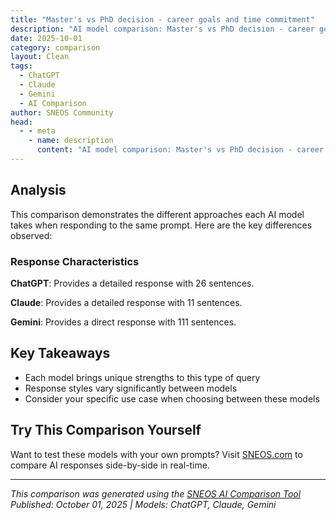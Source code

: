 ```yaml
---
title: "Master's vs PhD decision - career goals and time commitment"
description: "AI model comparison: Master's vs PhD decision - career goals and time commitment..."
date: 2025-10-01
category: comparison
layout: Clean
tags:
  - ChatGPT
  - Claude
  - Gemini
  - AI Comparison
author: SNEOS Community
head:
  - - meta
    - name: description
      content: "AI model comparison: Master's vs PhD decision - career goals and time commitment..."
---
```


<ChatComparison
  title="Master's vs PhD decision - career goals and time commitment"
  prompt="Master's vs PhD decision - career goals and time commitment"
  :responses='{"ChatGPT": "Deciding between pursuing a Master\u2019s degree or a PhD depends largely on your career goals, interests, and how much time you\u2019re willing to commit. Here\u2019s a breakdown to help you weigh your options:\n\n### 1. Career Goals\n**Master\u2019s Degree:**\n- Typically suited for those looking to enhance professional skills, move into advanced positions, or switch fields.\n- Often aimed at practical application in industry, government, or non-profits.\n- Duration: Usually 1-2 years.\n- Examples of careers: Data analyst, engineer, consultant, project manager, educator (in some settings).\n\n**PhD:**\n- Ideal if you want to become a researcher, university professor, or specialist in a highly technical or academic field.\n- Focus is on creating new knowledge, conducting independent research, and contributing to academic or scientific communities.\n- Duration: Typically 4-7 years.\n- Examples of careers: University professor, research scientist, senior specialist roles, policy analyst.\n\n### 2. Time Commitment\n- **Master\u2019s:** Shorter duration, more structured coursework, sometimes includes a thesis or project.\n- **PhD:** Significant time commitment, emphasis on original research, dissertation, publications, and often teaching responsibilities.\n\n### 3. Financial and Lifestyle Considerations\n- **Master\u2019s:** Usually requires tuition payment though some programs offer assistantships or scholarships; shorter time away from full-time employment.\n- **PhD:** Often funded with stipends or assistantships, but longer duration means delayed full-time income and life milestones.\n\n### 4. Personal Interest and Aptitude\n- Are you passionate about diving deep into research topics and contributing new knowledge? PhD might suit you.\n- Do you prefer to apply knowledge directly to professional practice and achieve career progression more quickly? Master\u2019s might be better.\n\n### Summary Table\n\n| Factor | Master\u2019s Degree | PhD |\n|-------------------|---------------------------|----------------------------|\n| Duration | 1-2 years | 4-7 years |\n| Focus | Coursework \u002B applied skills| Original research \u002B thesis |\n| Career Path | Industry, advanced roles | Academia, research-heavy roles |\n| Financial Aspect | May require tuition payment| Often funded, but longer time without full salary |\n| Commitment | Shorter, structured | Long-term, self-driven |\n\n### Final Advice\n- Reflect on your long-term career aspirations.\n- Research the typical qualifications required in your target jobs.\n- Talk to professionals and faculty in your field.\n- Consider your readiness for a long research journey versus quicker upskilling.\n\nIf you share your specific field or career goals, I can provide more tailored advice!", "Claude": "This is a significant decision that depends on several key factors. Let me help you think through the main considerations:\n\n## Key Questions to Ask Yourself\n\n**Career Goals:**\n- What specific role do you envision yourself in 5-10 years?\n- Do positions in your field typically require/prefer a PhD?\n- Are you interested in research, academia, or industry applications?\n\n**Time \u0026 Financial Considerations:**\n- Can you commit 4-7 years (PhD) vs 1-2 years (Master\u0027s)?\n- What\u0027s your current financial situation and tolerance for delayed income?\n- Do you have funding opportunities for either program?\n\n## General Guidance by Field\n\n**PhD typically preferred for:**\n- Academic careers/professorships\n- Research scientist positions\n- Some senior consulting roles\n- Highly specialized technical fields\n\n**Master\u0027s often sufficient for:**\n- Industry positions\n- Management tracks\n- Professional services\n- Many engineering/business roles\n\n## Hybrid Approaches to Consider\n\n- Start with a Master\u0027s, then pursue PhD later if needed\n- Look into combined programs\n- Consider industry experience between degrees\n\n**What specific field are you considering?** The norms vary significantly between disciplines like engineering, business, sciences, humanities, etc. Also, what\u0027s driving your interest in graduate school - specific career requirements, intellectual curiosity, or career advancement?\n\nMore details about your situation would help me give more targeted advice.", "Gemini": "Okay, let\u0027s break down the Master\u0027s vs. PhD decision, focusing on career goals and time commitment. This is a crucial choice, and understanding the trade-offs is essential.\n\n**I. Key Considerations: Career Goals**\n\n* **Master\u0027s Degree:**\n\n * **Focus:** Applied knowledge and skills for a specific profession or industry. Often geared towards immediate employability and advancement within existing roles.\n * **Career Paths:**\n * **Industry Roles (R\u0026D, Engineering, Business Analytics, Data Science, Project Management, etc.):** A Master\u0027s can be the perfect stepping stone to a more specialized or higher-paying role in industry. It demonstrates a commitment to advanced knowledge and provides a competitive edge.\n * **Management or Leadership Positions:** An MBA or Master\u0027s in a related field can prepare you for leadership roles.\n * **Specialized Technical Roles:** For example, a Master\u0027s in Cybersecurity for a cybersecurity analyst role, or a Master\u0027s in Environmental Science for an environmental consultant role.\n * **Career Change:** A Master\u0027s degree can be a strategic way to switch career paths, providing the necessary knowledge and credentials.\n * **When a Master\u0027s is a Good Choice:**\n * You have a clear career goal in a specific industry.\n * You want to advance within your current field or transition to a related role.\n * You value practical skills and applied knowledge over in-depth research.\n * You want a shorter program and faster entry into the workforce.\n * You\u0027re not necessarily interested in a research-intensive career or academia.\n * You need the credential to unlock certain career opportunities.\n * **Examples:**\n * Software Engineer wanting to become a Senior Software Engineer.\n * Business Analyst wanting to become a Data Scientist.\n * Environmental Consultant wanting to specialize in a specific area like Water Resource Management.\n * Someone wanting to move from a general business role into a specific function like Marketing.\n\n* **PhD Degree:**\n\n * **Focus:** Original research, scholarly contribution, and development of expertise in a specialized area. Prepares you for a career as a researcher, academic, or expert in your field.\n * **Career Paths:**\n * **Academia (Professor, Researcher):** This is the most common and often expected path for PhD graduates. Involves teaching, conducting research, and publishing scholarly articles.\n * **Research-Intensive Industry Roles:** Pharmaceutical companies, research labs, think tanks, and some tech companies hire PhDs for research and development positions.\n * **Government Research:** Working for government agencies like the NIH, CDC, EPA, or national labs.\n * **Consulting (Specialized Areas):** Consulting firms may hire PhDs for their deep expertise in specific areas (e.g., biotech consulting, energy consulting).\n * **Entrepreneurship (Research-Based Startups):** Some PhDs use their research to create and lead their own companies.\n * **When a PhD is a Good Choice:**\n * You are passionate about research and contributing to your field of knowledge.\n * You aspire to a career in academia as a professor or researcher.\n * You want to become a recognized expert in a niche area.\n * You are comfortable with a long, demanding program and a potentially uncertain job market.\n * You are driven by intellectual curiosity and a desire to solve complex problems.\n * You enjoy the process of independent inquiry and scholarly writing.\n * **Examples:**\n * Someone who wants to develop new treatments for cancer as a research scientist.\n * Someone who wants to teach and conduct research in artificial intelligence at a university.\n * Someone who wants to lead a research team at a national laboratory.\n * Someone who wants to develop new sustainable energy technologies.\n\n**II. Time Commitment \u0026 Opportunity Cost**\n\n* **Master\u0027s Degree:**\n\n * **Duration:** Typically 1-3 years (full-time). Part-time options may extend the duration.\n * **Cost:** Tuition, fees, living expenses.\n * **Opportunity Cost:** Lost salary during the program.\n * **Advantages:**\n * Faster time to graduation and entry into the workforce.\n * Lower overall cost (tuition and living expenses).\n * Quicker return on investment (earning potential sooner).\n * **Disadvantages:**\n * May limit career advancement in some highly specialized or research-oriented fields.\n * May not provide the depth of knowledge required for certain roles.\n\n* **PhD Degree:**\n\n * **Duration:** Typically 4-7 years (full-time). Can be longer depending on the field and research progress.\n * **Cost:** Tuition (often waived with a stipend), fees, living expenses. Stipends are typically not high and are meant to cover basic living expenses.\n * **Opportunity Cost:** Significant lost salary during the program.\n * **Advantages:**\n * Deep expertise and recognition in a specialized field.\n * Potential for higher earning potential in certain fields (academia, research-intensive industry roles).\n * Intellectual stimulation and personal fulfillment.\n * **Disadvantages:**\n * Long and demanding program requiring significant dedication and perseverance.\n * Competitive job market, especially in academia.\n * Significant opportunity cost (lost salary).\n * Can be isolating and stressful.\n * Post-graduation career path not guaranteed.\n\n**III. Decision-Making Framework**\n\nHere\u0027s a framework to help you decide:\n\n1. **Define Your Career Goals:**\n * What kind of work do you want to be doing in 5, 10, or 20 years?\n * What kind of impact do you want to have?\n * What kind of work environment do you prefer (academia, industry, government)?\n * Research specific roles and the typical educational requirements. Look at job postings. Talk to people in those roles.\n2. **Assess Your Passion for Research:**\n * Do you enjoy conducting independent research and contributing to the body of knowledge?\n * Are you comfortable with the uncertainty and challenges of research?\n * Do you have the patience and persistence to work on long-term projects?\n3. **Consider the Time Commitment and Financial Implications:**\n * Are you willing to dedicate 4-7 years (or more) to a PhD program?\n * Can you afford the opportunity cost of lost salary?\n * Factor in the impact on your personal life and relationships.\n4. **Evaluate Your Academic Record and Skills:**\n * Do you have a strong academic background in your chosen field?\n * Do you possess the necessary research skills (e.g., data analysis, statistical modeling, scientific writing)?\n * Consider your GRE scores (if required) and letters of recommendation.\n5. **Explore Your Options:**\n * Talk to professors, graduate students, and professionals in your field.\n * Attend informational sessions and career fairs.\n * Consider shadowing or volunteering in research labs or relevant industries.\n6. **Consider a \u0022Stepping Stone\u0022 Approach:**\n * If you\u0027re unsure about a PhD, you could pursue a Master\u0027s first.\n * This allows you to gain more experience, clarify your interests, and decide if a PhD is the right path.\n * Some PhD programs will allow you to transfer credits from a Master\u0027s degree.\n\n**IV. Important Questions to Ask Yourself:**\n\n* **About Your Career Goals:**\n * What\u0027s the *minimum* degree required to reach my goals?\n * Will a PhD significantly increase my earning potential in my desired career? (Sometimes the answer is no!)\n * Are there alternative paths to my goals that don\u0027t require a PhD?\n* **About Yourself:**\n * Am I truly passionate about research, or am I just chasing a prestigious degree?\n * Do I have the self-discipline and motivation to complete a PhD program?\n * Am I comfortable with the lifestyle of a graduate student (e.g., lower income, demanding workload)?\n\n**V. Final Thoughts**\n\nThe Master\u0027s vs. PhD decision is a personal one. There is no right or wrong answer, and the best choice depends on your individual goals, values, and circumstances. Thoroughly research your options, talk to people in your field, and carefully consider the trade-offs before making a decision. Good luck!\n"}' 
  published-date="11:52"
/>

## Analysis

This comparison demonstrates the different approaches each AI model takes when responding to the same prompt. Here are the key differences observed:

### Response Characteristics

**ChatGPT**: Provides a detailed response with 26 sentences. 

**Claude**: Provides a detailed response with 11 sentences. 

**Gemini**: Provides a direct response with 111 sentences. 

## Key Takeaways

- Each model brings unique strengths to this type of query
- Response styles vary significantly between models
- Consider your specific use case when choosing between these models

## Try This Comparison Yourself

Want to test these models with your own prompts? Visit [SNEOS.com](https://sneos.com) to compare AI responses side-by-side in real-time.

---

*This comparison was generated using the [SNEOS AI Comparison Tool](https://sneos.com)*
*Published: October 01, 2025 | Models: ChatGPT, Claude, Gemini*
